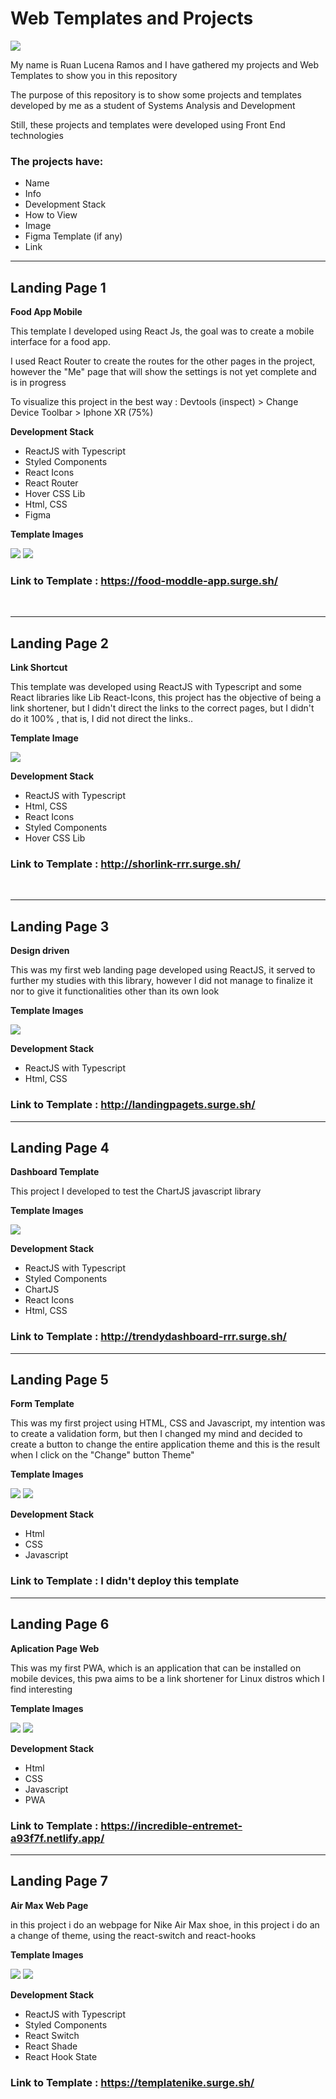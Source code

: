 # Web Templates and Projects 

![](https://images8.alphacoders.com/115/1156488.png)

My name is Ruan Lucena Ramos and I have gathered my projects and Web Templates to show you in this repository

The purpose of this repository is to show some projects and templates developed by me as a student of Systems Analysis and Development

Still, these projects and templates were developed using Front End technologies

### **The projects have**:
- Name
- Info
- Development Stack
- How to View
- Image
- Figma Template (if any)
- Link

---

## Landing Page 1

**Food App Mobile**

This template I developed using React Js, the goal was to create a mobile interface for a food app.

I used React Router to create the routes for the other pages in the project, however the "Me" page that will show the settings is not yet complete and is in progress

To visualize this project in the best way : 
Devtools (inspect) > Change Device Toolbar > Iphone XR (75%)

**Development Stack**
- ReactJS with Typescript
- Styled Components
- React Icons
- React Router
- Hover CSS Lib
- Html, CSS
- Figma

**Template Images**

![](./images_templates/FoodAppHome.png) ![](./images_templates/FoodAppCart.png)

### Link to Template :  https://food-moddle-app.surge.sh/

<br>

---

## Landing Page 2

**Link Shortcut**

This template was developed using ReactJS with Typescript and some React libraries like Lib React-Icons, this project has the objective of being a link shortener, but I didn't direct the links to the correct pages, but I didn't do it 100% , that is, I did not direct the links..

**Template Image**

![](./images_templates/Link%20Shortcut.png)

**Development Stack**
- ReactJS with Typescript
- Html, CSS
- React Icons
- Styled Components
- Hover CSS Lib

### Link to Template :  http://shorlink-rrr.surge.sh/

<br>

---

## Landing Page 3

**Design driven**

This was my first web landing page developed using ReactJS, it served to further my studies with this library, however I did not manage to finalize it nor to give it functionalities other than its own look

**Template Images**

![](./images_templates/Design%20driven.png)

**Development Stack**
- ReactJS with Typescript
- Html, CSS

### Link to Template :  http://landingpagets.surge.sh/

---

## Landing Page 4

**Dashboard Template**

This project I developed to test the ChartJS javascript library

**Template Images**

![](./images_templates/Dashboard.png)

**Development Stack**
- ReactJS with Typescript
- Styled Components
- ChartJS
- React Icons
- Html, CSS


### Link to Template :  http://trendydashboard-rrr.surge.sh/

---

## Landing Page 5

**Form Template**

This was my first project using HTML, CSS and Javascript, my intention was to create a validation form, but then I changed my mind and decided to create a button to change the entire application theme and this is the result when I click on the "Change" button Theme"

**Template Images**

![](./images_templates/FormTemplate1.png)
![](./images_templates/FormTemplate2.png)

**Development Stack**
- Html
- CSS
- Javascript


### Link to Template :  I didn't deploy this template

---

## Landing Page 6

**Aplication Page Web**

This was my first PWA, which is an application that can be installed on mobile devices, this pwa aims to be a link shortener for Linux distros which I find interesting

**Template Images**

![](./images_templates/ELX1.png)
![](./images_templates/ELX2.png)


**Development Stack**
- Html
- CSS
- Javascript
- PWA

### Link to Template :  https://incredible-entremet-a93f7f.netlify.app/

---

## Landing Page 7

**Air Max Web Page**

in this project i do  an webpage for Nike Air Max shoe, in this project i do an a change of theme, using the react-switch and react-hooks

**Template Images**

![](./images_templates/shoe1.png)
![](./images_templates/shoe2.png)



**Development Stack**
- ReactJS with Typescript
- Styled Components
- React Switch
- React Shade
- React Hook State


### Link to Template : https://templatenike.surge.sh/



















